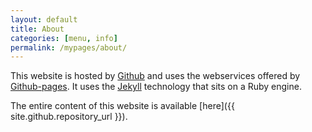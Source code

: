 ```yaml
---
layout: default
title: About
categories: [menu, info]
permalink: /mypages/about/
---
```


This website is hosted by [Github](https::/github.com) and uses the webservices offered by
[Github-pages](https://pages.github.com).
It uses the [Jekyll](https://jekyllrb.com) technology that sits on a Ruby engine.

The entire content of this website is available [here]({{ site.github.repository_url }}).
